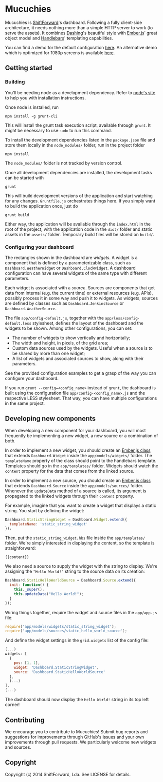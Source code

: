 # Mucuchies

Mucuchies is [ShiftForward][shiftforward]'s dashboard. Following a fully client-side
architecture, it needs nothing more than a simple HTTP server to work (to serve the assets). It
combines [Dashing][dash]'s beautiful style with [Ember.js][ember]' great object
model and [Handlebars][hbars]' templating capabilities.

You can find a demo for the default configuration [here](http://shiftforward.github.io/mucuchies/). An alternative demo which is optimized for 1080p screens is available [here](http://shiftforward.github.io/mucuchies/1080p/).

## Getting started

### Building

You'll be needing node as a development dependency. Refer to [node's site][node]
to help you with installation instructions.

Once node is installed, run

    npm install -g grunt-cli

This will install the grunt task execution script, available through `grunt`. It
might be necessary to use `sudo` to run this command.

To install the development dependencies listed in the `package.json` file and
store them locally in the `node_modules/` folder, run in the project folder

    npm install

The `node_modules/` folder is not tracked by version control.

Once all development dependencies are installed, the development tasks can be
started with

    grunt

This will build development versions of the application and start watching for
any changes. `Gruntfile.js` orchestrates things here. If you simply want to build
the application once, just do

    grunt build

Either way, the application will be available through the `index.html` in the root
of the project, with the application code in the `dist/` folder and static assets
in the `assets/` folder. Temporary build files will be stored on `build/`.

### Configuring your dashboard

The rectangles shown in the dashboard are *widgets*. A widget is a component that
is defined by a parameterizable class, such as `Dashboard.WeatherWidget` or
`Dashboard.ClockWidget`. A dashboard configuration can have several widgets of
the same type with different parameters.

Each widget is associated with a *source*. Sources are components that get data
from internal (e.g. the current time) or external resources (e.g. APIs), possibly
process it in some way and push it to widgets. As widgets, sources are defined by
classes such as `Dashboard.JenkinsSource` or `Dashboard.WeatherSource`.

The file `app/config-default.js`, together with the `app/less/config-default.less`
stylesheet, defines the layout of the dashboard and the widgets to be shown. Among
other configurations, you can set:

  * The number of widgets to show vertically and horizontally;
  * The width and height, in pixels, of the grid area;
  * Custom data sources used by the widgets. Useful when a source is to be shared
  by more than one widget;
  * A list of widgets and associated sources to show, along with their parameters.

See the provided configuration examples to get a grasp of the way you can
configure your dashboard.

If you run `grunt --config=<config_name>` instead of `grunt`, the dashboard is
built using the configuration file `app/config-<config_name>.js` and the respective
LESS stylesheet. That way, you can have multiple configurations in the same
project.

## Developing new components

When developing a new component for your dashboard, you will most frequently be
implementing a new widget, a new source or a combination of both.

In order to implement a new widget, you should create an
[Ember.js class][ember-class] that extends `Dashboard.Widget` inside the
`app/models/widgets/` folder. The `templateName` property of the class should
point to the handlebars template. Templates should go in the `app/templates/`
folder. Widgets should watch the `content` property for the data that comes from
the linked source.

In order to implement a new source, you should create an
[Ember.js class][ember-class] that extends `Dashboard.Source` inside the
`app/models/sources/` folder. Whenever the `updateData` method of a source is
called, its argument is propagated to the linked widgets through their `content`
property.

For example, imagine that you want to create a widget that displays a static
string. You start by defining the widget:

```javascript
Dashboard.StaticStringWidget = Dashboard.Widget.extend({
  templateName: 'static_string_widget'
});
```

Then, put the `static_string_widget.hbs` file inside the `app/templates/`
folder. We're simply interested in displaying the content, so the template is
straighforward:

```
{{content}}
```

We also need a source to supply the widget with the string to display. We're
assigning the `"Hello World!"` string to the source data on its creation:

```javascript
Dashboard.StaticHelloWorldSource = Dashboard.Source.extend({
  init: function() {
    this._super();
    this.updateData("Hello World!");
  }
});
```

Wiring things together, require the widget and source files in the `app/app.js`
file:

```javascript
require('app/models/widgets/static_string_widget');
require('app/models/sources/static_hello_world_source');
```

And define the widget settings in the `grid.widgets` list of the config file:

```javascript
(...)
widgets: [
  {
    pos: [1, 1],
    widget: 'Dashboard.StaticStringWidget',
    source: 'Dashboard.StaticHelloWorldSource'
  },
  (...)
],
(...)
```

The dashboard should now display the `Hello World!` string in its top left
corner!

## Contributing

We encourage you to contribute to Mucuchies! Submit bug reports and suggestions
for improvements through GitHub's issues and your own improvements through pull
requests. We particularly welcome new widgets and sources.

## Copyright

Copyright (c) 2014 ShiftForward, Lda. See LICENSE for details.

[dash]: https://github.com/Shopify/dashing
[ember]: http://emberjs.com
[hbars]: http://handlebarsjs.com
[node]: http://nodejs.org
[ember-class]: http://emberjs.com/guides/object-model/classes-and-instances/
[shiftforward]: http://www.shiftforward.eu/
